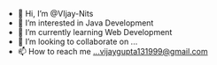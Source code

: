 - 👋 Hi, I’m @VIjay-Nits
- 👀 I’m interested in Java Development
- 🌱 I’m currently learning Web Development
- 💞️ I’m looking to collaborate on ...
- 📫 How to reach me ...vijaygupta131999@gmail.com

<!---
VIjay-Nits/VIjay-Nits is a ✨ special ✨ repository because its `README.md` (this file) appears on your GitHub profile.
You can click the Preview link to take a look at your changes.
--->
